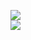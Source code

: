 [![](https://img.shields.io/badge/Made%20With-Github%20Spray-lightgrey.svg?style=for-the-badge&logo=github)](https://github.com/Annihil/github-spray#2375)  
[![](https://i.imgur.com/2DrTn0Z.gif)](https://github.com/Annihil/github-spray)